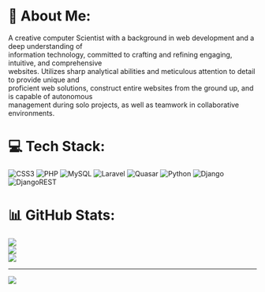 # 💫 About Me:

A creative computer Scientist with a background in web development and a deep understanding of<br>information technology, committed to crafting and refining engaging, intuitive, and comprehensive<br>websites. Utilizes sharp analytical abilities and meticulous attention to detail to provide unique and<br>proficient web solutions, construct entire websites from the ground up, and is capable of autonomous<br>management during solo projects, as well as teamwork in collaborative environments.

# 💻 Tech Stack:

![CSS3](https://img.shields.io/badge/css3-%231572B6.svg?style=for-the-badge&logo=css3&logoColor=white) ![PHP](https://img.shields.io/badge/php-%23777BB4.svg?style=for-the-badge&logo=php&logoColor=white) ![MySQL](https://img.shields.io/badge/mysql-4479A1.svg?style=for-the-badge&logo=mysql&logoColor=white) ![Laravel](https://img.shields.io/badge/laravel-%23FF2D20.svg?style=for-the-badge&logo=laravel&logoColor=white) ![Quasar](https://img.shields.io/badge/Quasar-16B7FB?style=for-the-badge&logo=quasar&logoColor=black) ![Python](https://img.shields.io/badge/python-3670A0?style=for-the-badge&logo=python&logoColor=ffdd54) ![Django](https://img.shields.io/badge/django-%23092E20.svg?style=for-the-badge&logo=django&logoColor=white) ![DjangoREST](https://img.shields.io/badge/DJANGO-REST-ff1709?style=for-the-badge&logo=django&logoColor=white&color=ff1709&labelColor=gray)

# 📊 GitHub Stats:

![](https://github-readme-stats.vercel.app/api?username=MaMaD77&theme=dark&hide_border=false&include_all_commits=false&count_private=false)<br/>
![](https://github-readme-streak-stats.herokuapp.com/?user=MaMaD77&theme=dark&hide_border=false)<br/>
![](https://github-readme-stats.vercel.app/api/top-langs/?username=MaMaD77&theme=dark&hide_border=false&include_all_commits=false&count_private=false&layout=compact)

---

[![](https://visitcount.itsvg.in/api?id=MaMaD77&icon=0&color=0)](https://visitcount.itsvg.in)

<!-- Proudly created with GPRM ( https://gprm.itsvg.in ) -->
